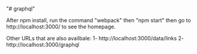 "# graphql" 

After npm install, run the command "webpack" then "npm start" then go to http://localhost:3000/ to see the homepage.

Other URLs that are also availbale:
1- http://localhost:3000/data/links
2- http://localhost:3000/graphql
